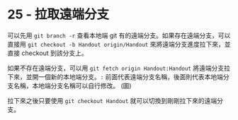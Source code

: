 # 25 - 拉取遠端分支
可以先用 `git branch -r` 查看本地端 git 有的遠端分支。如果存在遠端分支，可以直接用 `git checkout -b Handout origin/Handout` 來將遠端分支進度拉下來，並直接 checkout 到該分支上。

如果不存在遠端分支，可以用 `git fetch origin Handout:Handout` 將遠端分支拉下來，並開一個新的本地端分支。`:` 前面代表遠端分支名稱，後面則代表本地端分支名稱，本地端分支名稱可以自行修改。
(圖)

拉下來之後只要使用 `git checkout Handout` 就可以切換到剛剛拉下來的遠端分支。

